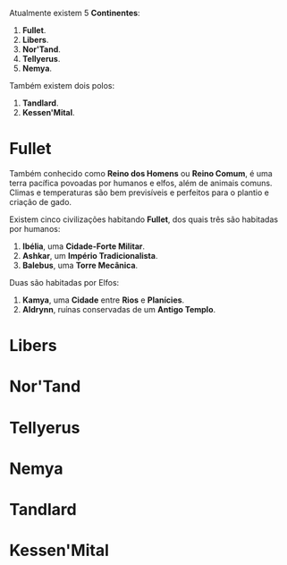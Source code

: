 Atualmente existem 5 **Continentes**:

1. **Fullet**.
2. **Libers**.
3. **Nor'Tand**.
4. **Tellyerus**.
5. **Nemya**.

Também existem dois polos:

1. **Tandlard**.
2. **Kessen'Mital**.

# Fullet

Também conhecido como **Reino dos Homens** ou **Reino Comum**, é uma terra pacífica povoadas por humanos e elfos, além de animais comuns. Climas e temperaturas são bem previsíveis e perfeitos para o plantio e criação de gado.

Existem cinco civilizações habitando **Fullet**, dos quais três são habitadas por humanos:

1. **Ibélia**, uma **Cidade-Forte Militar**.
2. **Ashkar**, um **Império Tradicionalista**.
3. **Balebus**, uma **Torre Mecânica**.

Duas são habitadas por Elfos:

1. **Kamya**, uma **Cidade** entre **Rios** e **Planícies**.
2. **Aldrynn**, ruínas conservadas de um **Antigo Templo**.

# Libers

# Nor'Tand

# Tellyerus

# Nemya

# Tandlard

# Kessen'Mital
